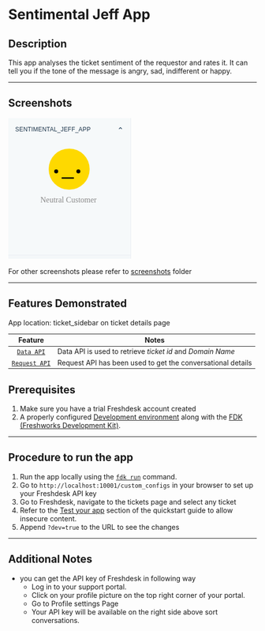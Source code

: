 # Sentimental Jeff App

## Description

This app analyses the ticket sentiment of the requestor and rates it. It can tell you if the tone of the message is angry, sad, indifferent or happy.

***

## Screenshots

![appView](./screenshots/appView.png)

For other screenshots please refer to [screenshots](./screenshots/) folder

***

## Features Demonstrated

App location: ticket_sidebar on ticket details page

| Feature | Notes |
| :---: | --- |
| [`Data API`](https://developers.freshdesk.com/v2/docs/data-api/) | Data API is used to retrieve _ticket id_ and _Domain Name_ |
| [`Request API`](https://developers.freshdesk.com/v2/docs/request-api/) | Request API has been used to get the conversational details |

## Prerequisites

1. Make sure you have a trial Freshdesk account created
2. A properly configured [Development environment](https://developers.freshdesk.com/v2/docs/quick-start/) along with the [FDK (Freshworks Development Kit)](https://developers.freshdesk.com/v2/docs/freshworks-cli/).

***

## Procedure to run the app

1. Run the app locally using the [`fdk run`](https://developers.freshdesk.com/v2/docs/freshworks-cli/#run) command.
2. Go to `http://localhost:10001/custom_configs` in your browser to set up your Freshdesk API key
3. Go to Freshdesk, navigate to the tickets page and select any ticket
4. Refer to the [Test your app](https://developers.freshdesk.com/v2/docs/quick-start/#test_your_app) section of the quickstart guide to allow insecure content.
5. Append `?dev=true` to the URL to see the changes

***

## Additional Notes

- you can get the API key of Freshdesk in following way
  - Log in to your support portal.
  - Click on your profile picture on the top right corner of your portal.
  - Go to Profile settings Page
  - Your API key will be available on the right side above sort conversations.
